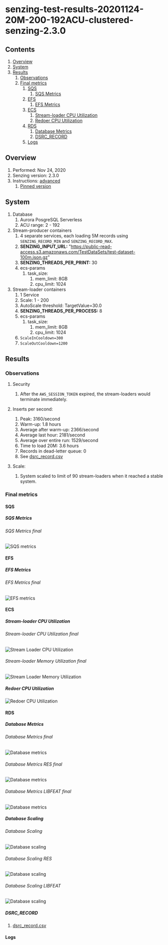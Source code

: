 # senzing-test-results-20201124-20M-200-192ACU-clustered-senzing-2.3.0

## Contents

1. [Overview](#overview)
1. [System](#system)
1. [Results](#results)
    1. [Observations](#observations)
    1. [Final metrics](#final-metrics)
        1. [SQS](#sqs)
            1. [SQS Metrics](#sqs-metrics)
        1. [EFS](#efs)
            1. [EFS Metrics](#efs-metrics)
        1. [ECS](#ecs)
            1. [Stream-loader CPU Utilization](#stream-loader-cpu-utilization)
            1. [Redoer CPU Utilization](#redoer-cpu-utilization)
        1. [RDS](#rds)
            1. [Database Metrics](#database-metrics)
            1. [DSRC_RECORD](#dsrc_record)
        1. [Logs](#logs)

## Overview

1. Performed: Nov 24, 2020
1. Senzing version: 2.3.0
1. Instructions:
   [advanced](https://github.com/senzing-garage/docker-compose-aws-ecscli-demo/tree/issue-39.dockter.1/docs/advanced-cluster)
    1. [Pinned version](https://github.com/senzing-garage/docker-compose-aws-ecscli-demo/tree/eae6817cef2a498c6ce1e6477289017e3e5b0ca8/docs/advanced-cluster)

## System

1. Database
    1. Aurora PosgreSQL Serverless
    1. ACU range: 2 - 192
1. Stream-producer containers
    1. 4 separate services, each loading 5M records using `SENZING_RECORD_MIN` and `SENZING_RECORD_MAX`.
    1. **SENZING_INPUT_URL:** "https://public-read-access.s3.amazonaws.com/TestDataSets/test-dataset-100m.json.gz"
    1. **SENZING_THREADS_PER_PRINT:** 30
    1. ecs-params
        1. task_size:
            1. mem_limit: 8GB
            1. cpu_limit: 1024
1. Stream-loader containers
    1. 1 Service
    1. Scale: 1 - 200
    1. AutoScale threshold: TargetValue=30.0
    1. **SENZING_THREADS_PER_PROCESS:** 8
    1. ecs-params
        1. task_size:
            1. mem_limit: 8GB
            1. cpu_limit: 1024
    1. `ScaleInCooldown=300`
    1. `ScaleOutCooldown=1200`

## Results

### Observations

1. Security
    1. After the `AWS_SESSION_TOKEN` expired, the stream-loaders would terminate immediately.

1. Inserts per second:
    1. Peak: 3160/second
    1. Warm-up: 1.8 hours
    1. Average after warm-up: 2366/second
    1. Average last hour: 2181/second
    1. Average over entire run: 1529/second
    1. Time to load 20M: 3.6 hours
    1. Records in dead-letter queue: 0
    1. See [dsrc_record.csv](data/dsrc_record.csv)
1. Scale:
    1. System scaled to limit of 90 stream-loaders when it reached a stable system.

### Final metrics

#### SQS

##### SQS Metrics

###### SQS Metrics final

![SQS metrics](images/sqs-metrics.png "SQS metrics")

#### EFS

##### EFS Metrics

###### EFS Metrics final

![EFS metrics](images/efs-metrics.png "EFS metrics")

#### ECS

##### Stream-loader CPU Utilization

###### Stream-loader CPU Utilization final

![Stream Loader CPU Utilization](images/stream-loader-CPU-Utilization.png "Stream-loader CPU Utilization")

###### Stream-loader Memory Utilization final

![Stream Loader Memory Utilization](images/stream-loader-Memory-Utilization.png "Stream-loader Memory Utilization")

##### Redoer CPU Utilization

![Redoer CPU Utilization](images/redoer-CPU-Utilization.png "Redoer CPU Utilization")

#### RDS

##### Database Metrics

###### Database Metrics final

![Database metrics](images/database-metrics.png "Database metrics")

###### Database Metrics RES final

![Database metrics](images/database-metrics-res.png "Database metrics")

###### Database Metrics LIBFEAT final

![Database metrics](images/database-metrics-libfeat.png "Database metrics")

##### Database Scaling

###### Database Scaling

![Database scaling](images/database-scaling.png "Database metrics")

###### Database Scaling RES

![Database scaling](images/database-scaling-res.png "Database metrics")

###### Database Scaling LIBFEAT

![Database scaling](images/database-scaling-libfeat.png "Database metrics")

##### DSRC_RECORD

1. [dsrc_record.csv](data/dsrc_record.csv)

#### Logs
